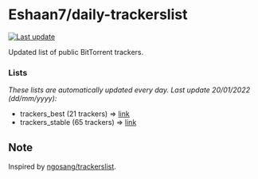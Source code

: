 
# Eshaan7/daily-trackerslist 

[![Last update](https://img.shields.io/badge/Last%20update-20/01/2022-blue.svg)](#)

Updated list of public BitTorrent trackers.

### Lists
*These lists are automatically updated every day. Last update 20/01/2022 (_dd/mm/yyyy_):*

* trackers_best (21 trackers) => [link](https://raw.githubusercontent.com/eshaan7/daily-trackerslist/master/trackers_best.txt)
* trackers_stable (65 trackers) => [link](https://raw.githubusercontent.com/eshaan7/daily-trackerslist/master/trackers_stable.txt)

## Note

Inspired by [ngosang/trackerslist](https://github.com/ngosang/trackerslist).
